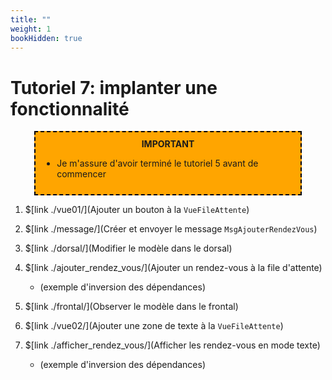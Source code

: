 ```yaml
---
title: ""
weight: 1
bookHidden: true
---
```



# Tutoriel 7: implanter une fonctionnalité

<center>
<div style="background-color:orange;width:80%;border:2px dashed black;padding:10px">
<strong>IMPORTANT</strong>
<div style="text-align:left">
<ul>
<li>Je m'assure d'avoir terminé le tutoriel 5 avant de commencer
</ul>
</div>
</center>

1. $[link ./vue01/](Ajouter un bouton à la `VueFileAttente`)

1. $[link ./message/](Créer et envoyer le message `MsgAjouterRendezVous`)

1. $[link ./dorsal/](Modifier le modèle dans le dorsal) 

1. $[link ./ajouter_rendez_vous/](Ajouter un rendez-vous à la file d'attente) 
    * (exemple d'inversion des dépendances)

1. $[link ./frontal/](Observer le modèle dans le frontal)

1. $[link ./vue02/](Ajouter une zone de texte à la `VueFileAttente`)

1. $[link ./afficher_rendez_vous/](Afficher les rendez-vous en mode texte) 
    * (exemple d'inversion des dépendances)

